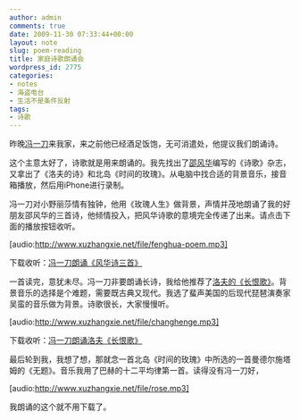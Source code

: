```yaml
---
author: admin
comments: true
date: 2009-11-30 07:33:44+00:00
layout: note
slug: poem-reading
title: 家庭诗歌朗诵会
wordpress_id: 2775
categories:
- notes
- 海盗电台
- 生活不是条件反射
tags:
- 诗歌
---
```


昨晚[冯一刀](http://www.nbmale.com/)来我家，来之前他已经酒足饭饱，无可消遣处，他提议我们朗诵诗。

这个主意太好了，诗歌就是用来朗诵的。我先找出了[邵风华](http://fenghua09.blogbus.com/)编写的《诗歌》杂志，又拿出了《洛夫的诗》和北岛《时间的玫瑰》。从电脑中找合适的背景音乐，接音箱播放，然后用iPhone进行录制。

冯一刀对小野丽莎情有独钟，他用《玫瑰人生》做背景，声情并茂地朗诵了我的好朋友邵风华的三首诗，他倾情投入，把风华诗歌的意境完全传递了出来。请点击下面的播放按钮收听。

[audio:http://www.xuzhangxie.net/file/fenghua-poem.mp3]

下载收听：[冯一刀朗诵《风华诗三首》](http://www.xuzhangxie.net/file/fenghua-poem.mp3)

一首读完，意犹未尽。冯一刀非要朗诵长诗，我给他推荐了[洛夫的《长恨歌》](http://www.yanruyu.com/jhy/author/18668.shtml)。背景音乐的选择是个难题，需要既古典又现代。我选了蜚声美国的后现代琵琶演奏家吴蛮的音乐做为背景。诗歌很长，大家慢慢听。

[audio:http://www.xuzhangxie.net/file/changhenge.mp3]

下载收听：[冯一刀朗诵洛夫《长恨歌》](http://www.xuzhangxie.net/file/changhenge.mp3)

最后轮到我，我想了想，那就念一首北岛《时间的玫瑰》中所选的一首曼德尔施塔姆的《无题》。音乐我用了巴赫的十二平均律第一首。读得没有冯一刀好，

[audio:http://www.xuzhangxie.net/file/rose.mp3]

我朗诵的这个就不用下载了。
